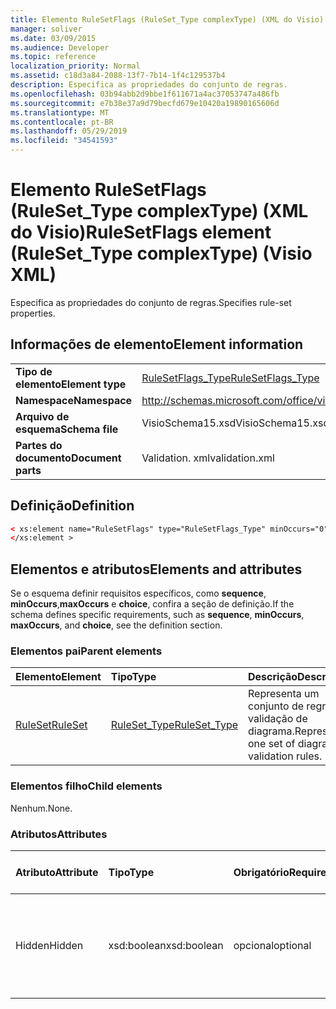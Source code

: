 ```yaml
---
title: Elemento RuleSetFlags (RuleSet_Type complexType) (XML do Visio)
manager: soliver
ms.date: 03/09/2015
ms.audience: Developer
ms.topic: reference
localization_priority: Normal
ms.assetid: c18d3a84-2088-13f7-7b14-1f4c129537b4
description: Especifica as propriedades do conjunto de regras.
ms.openlocfilehash: 03b94abb2d9bbe1f611671a4ac37053747a486fb
ms.sourcegitcommit: e7b38e37a9d79becfd679e10420a19890165606d
ms.translationtype: MT
ms.contentlocale: pt-BR
ms.lasthandoff: 05/29/2019
ms.locfileid: "34541593"
---
```

# <a name="rulesetflags-element-rulesettype-complextype-visio-xml"></a><span data-ttu-id="7a153-103">Elemento RuleSetFlags (RuleSet_Type complexType) (XML do Visio)</span><span class="sxs-lookup"><span data-stu-id="7a153-103">RuleSetFlags element (RuleSet_Type complexType) (Visio XML)</span></span>

<span data-ttu-id="7a153-104">Especifica as propriedades do conjunto de regras.</span><span class="sxs-lookup"><span data-stu-id="7a153-104">Specifies rule-set properties.</span></span>
  
## <a name="element-information"></a><span data-ttu-id="7a153-105">Informações de elemento</span><span class="sxs-lookup"><span data-stu-id="7a153-105">Element information</span></span>

|||
|:-----|:-----|
|<span data-ttu-id="7a153-106">**Tipo de elemento**</span><span class="sxs-lookup"><span data-stu-id="7a153-106">**Element type**</span></span> <br/> |[<span data-ttu-id="7a153-107">RuleSetFlags_Type</span><span class="sxs-lookup"><span data-stu-id="7a153-107">RuleSetFlags_Type</span></span>](rulesetflags_type-complextypevisio-xml.md) <br/> |
|<span data-ttu-id="7a153-108">**Namespace**</span><span class="sxs-lookup"><span data-stu-id="7a153-108">**Namespace**</span></span> <br/> |http://schemas.microsoft.com/office/visio/2012/main  <br/> |
|<span data-ttu-id="7a153-109">**Arquivo de esquema**</span><span class="sxs-lookup"><span data-stu-id="7a153-109">**Schema file**</span></span> <br/> |<span data-ttu-id="7a153-110">VisioSchema15.xsd</span><span class="sxs-lookup"><span data-stu-id="7a153-110">VisioSchema15.xsd</span></span>  <br/> |
|<span data-ttu-id="7a153-111">**Partes do documento**</span><span class="sxs-lookup"><span data-stu-id="7a153-111">**Document parts**</span></span> <br/> |<span data-ttu-id="7a153-112">Validation. xml</span><span class="sxs-lookup"><span data-stu-id="7a153-112">validation.xml</span></span>  <br/> |
   
## <a name="definition"></a><span data-ttu-id="7a153-113">Definição</span><span class="sxs-lookup"><span data-stu-id="7a153-113">Definition</span></span>

```XML
< xs:element name="RuleSetFlags" type="RuleSetFlags_Type" minOccurs="0" maxOccurs="1" >
</xs:element >
```

## <a name="elements-and-attributes"></a><span data-ttu-id="7a153-114">Elementos e atributos</span><span class="sxs-lookup"><span data-stu-id="7a153-114">Elements and attributes</span></span>

<span data-ttu-id="7a153-115">Se o esquema definir requisitos específicos, como **sequence**, **minOccurs**,**maxOccurs** e **choice**, confira a seção de definição.</span><span class="sxs-lookup"><span data-stu-id="7a153-115">If the schema defines specific requirements, such as **sequence**, **minOccurs**, **maxOccurs**, and **choice**, see the definition section.</span></span> 
  
### <a name="parent-elements"></a><span data-ttu-id="7a153-116">Elementos pai</span><span class="sxs-lookup"><span data-stu-id="7a153-116">Parent elements</span></span>

|<span data-ttu-id="7a153-117">**Elemento**</span><span class="sxs-lookup"><span data-stu-id="7a153-117">**Element**</span></span>|<span data-ttu-id="7a153-118">**Tipo**</span><span class="sxs-lookup"><span data-stu-id="7a153-118">**Type**</span></span>|<span data-ttu-id="7a153-119">**Descrição**</span><span class="sxs-lookup"><span data-stu-id="7a153-119">**Description**</span></span>|
|:-----|:-----|:-----|
|[<span data-ttu-id="7a153-120">RuleSet</span><span class="sxs-lookup"><span data-stu-id="7a153-120">RuleSet</span></span>](ruleset-element-rulesets_type-complextypevisio-xml.md) <br/> |[<span data-ttu-id="7a153-121">RuleSet_Type</span><span class="sxs-lookup"><span data-stu-id="7a153-121">RuleSet_Type</span></span>](ruleset_type-complextypevisio-xml.md) <br/> |<span data-ttu-id="7a153-122">Representa um conjunto de regras de validação de diagrama.</span><span class="sxs-lookup"><span data-stu-id="7a153-122">Represents one set of diagram-validation rules.</span></span>  <br/> |
   
### <a name="child-elements"></a><span data-ttu-id="7a153-123">Elementos filho</span><span class="sxs-lookup"><span data-stu-id="7a153-123">Child elements</span></span>

<span data-ttu-id="7a153-124">Nenhum.</span><span class="sxs-lookup"><span data-stu-id="7a153-124">None.</span></span>
  
### <a name="attributes"></a><span data-ttu-id="7a153-125">Atributos</span><span class="sxs-lookup"><span data-stu-id="7a153-125">Attributes</span></span>

|<span data-ttu-id="7a153-126">**Atributo**</span><span class="sxs-lookup"><span data-stu-id="7a153-126">**Attribute**</span></span>|<span data-ttu-id="7a153-127">**Tipo**</span><span class="sxs-lookup"><span data-stu-id="7a153-127">**Type**</span></span>|<span data-ttu-id="7a153-128">**Obrigatório**</span><span class="sxs-lookup"><span data-stu-id="7a153-128">**Required**</span></span>|<span data-ttu-id="7a153-129">**Descrição**</span><span class="sxs-lookup"><span data-stu-id="7a153-129">**Description**</span></span>|<span data-ttu-id="7a153-130">**Valores possíveis**</span><span class="sxs-lookup"><span data-stu-id="7a153-130">**Possible values**</span></span>|
|:-----|:-----|:-----|:-----|:-----|
|<span data-ttu-id="7a153-131">Hidden</span><span class="sxs-lookup"><span data-stu-id="7a153-131">Hidden</span></span>  <br/> |<span data-ttu-id="7a153-132">xsd:boolean</span><span class="sxs-lookup"><span data-stu-id="7a153-132">xsd:boolean</span></span>  <br/> |<span data-ttu-id="7a153-133">opcional</span><span class="sxs-lookup"><span data-stu-id="7a153-133">optional</span></span>  <br/> |<span data-ttu-id="7a153-134">Especifica se o conjunto de regras aparece na lista regras a verificar.</span><span class="sxs-lookup"><span data-stu-id="7a153-134">Specifies whether the rule set appears in the Rules to Check list.</span></span>  <br/> |<span data-ttu-id="7a153-135">Valores do tipo xsd:boolean.</span><span class="sxs-lookup"><span data-stu-id="7a153-135">Values of the xsd:boolean type.</span></span>  <br/> |
   

